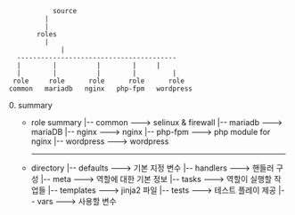 



	   	        source
			  |
			  |
			roles
			  |
	   	          |
	   ----------------------------------------
	   |	    |	       |        |	  |
	   |        |          |        |         |
	  role     role	     role      role      role
	 common   mariadb   nginx   php-fpm   wordpress


0. summary

    - role summary
	|-- common 	---> selinux & firewall
	|-- mariadb	---> mariaDB
	|-- nginx	---> nginx 
	|-- php-fpm	---> php module for nginx
	|-- wordpress	---> wordpress
        
        -----------------------------------------------

    - directory
        |-- defaults    ---> 기본 지정 변수
        |-- handlers	---> 핸들러 구성
	|-- meta	---> 역할에 대한 기본 정보
	|-- tasks	---> 역할이 실행할 작업들
	|-- templates	---> jinja2 파일
	|-- tests	---> 테스트 플레이 제공
	|-- vars	---> 사용할 변수















